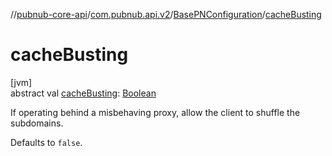 //[pubnub-core-api](../../../index.md)/[com.pubnub.api.v2](../index.md)/[BasePNConfiguration](index.md)/[cacheBusting](cache-busting.md)

# cacheBusting

[jvm]\
abstract val [cacheBusting](cache-busting.md): [Boolean](https://kotlinlang.org/api/latest/jvm/stdlib/kotlin/-boolean/index.html)

If operating behind a misbehaving proxy, allow the client to shuffle the subdomains.

Defaults to `false`.
